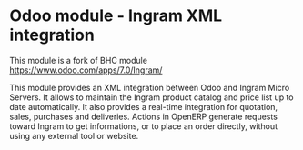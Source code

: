 Odoo module - Ingram XML integration
====================================
This module is a fork of BHC module https://www.odoo.com/apps/7.0/Ingram/

This module provides an XML integration between Odoo and Ingram Micro Servers. It allows to maintain the Ingram product catalog and price list up to date automatically. It also provides a real-time integration for quotation, sales, purchases and deliveries. Actions in OpenERP generate requests toward Ingram to get informations, or to place an order directly, without using any external tool or website.
